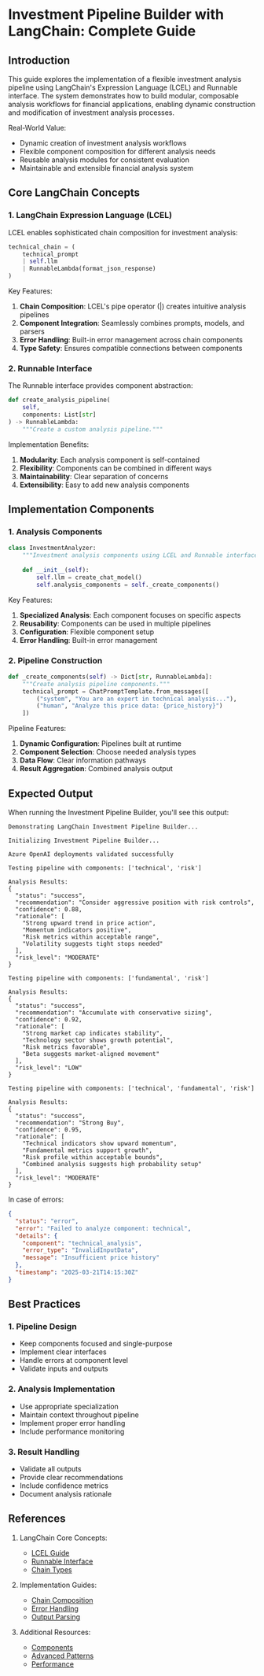 # Investment Pipeline Builder with LangChain: Complete Guide

## Introduction

This guide explores the implementation of a flexible investment analysis pipeline using LangChain's Expression Language (LCEL) and Runnable interface. The system demonstrates how to build modular, composable analysis workflows for financial applications, enabling dynamic construction and modification of investment analysis processes.

Real-World Value:
- Dynamic creation of investment analysis workflows
- Flexible component composition for different analysis needs
- Reusable analysis modules for consistent evaluation
- Maintainable and extensible financial analysis system

## Core LangChain Concepts

### 1. LangChain Expression Language (LCEL)

LCEL enables sophisticated chain composition for investment analysis:

```python
technical_chain = (
    technical_prompt 
    | self.llm 
    | RunnableLambda(format_json_response)
)
```

Key Features:
1. **Chain Composition**: LCEL's pipe operator (|) creates intuitive analysis pipelines
2. **Component Integration**: Seamlessly combines prompts, models, and parsers
3. **Error Handling**: Built-in error management across chain components
4. **Type Safety**: Ensures compatible connections between components

### 2. Runnable Interface

The Runnable interface provides component abstraction:

```python
def create_analysis_pipeline(
    self,
    components: List[str]
) -> RunnableLambda:
    """Create a custom analysis pipeline."""
```

Implementation Benefits:
1. **Modularity**: Each analysis component is self-contained
2. **Flexibility**: Components can be combined in different ways
3. **Maintainability**: Clear separation of concerns
4. **Extensibility**: Easy to add new analysis components

## Implementation Components

### 1. Analysis Components

```python
class InvestmentAnalyzer:
    """Investment analysis components using LCEL and Runnable interface."""
    
    def __init__(self):
        self.llm = create_chat_model()
        self.analysis_components = self._create_components()
```

Key Features:
1. **Specialized Analysis**: Each component focuses on specific aspects
2. **Reusability**: Components can be used in multiple pipelines
3. **Configuration**: Flexible component setup
4. **Error Handling**: Built-in error management

### 2. Pipeline Construction

```python
def _create_components(self) -> Dict[str, RunnableLambda]:
    """Create analysis pipeline components."""
    technical_prompt = ChatPromptTemplate.from_messages([
        ("system", "You are an expert in technical analysis..."),
        ("human", "Analyze this price data: {price_history}")
    ])
```

Pipeline Features:
1. **Dynamic Configuration**: Pipelines built at runtime
2. **Component Selection**: Choose needed analysis types
3. **Data Flow**: Clear information pathways
4. **Result Aggregation**: Combined analysis output

## Expected Output

When running the Investment Pipeline Builder, you'll see this output:

```
Demonstrating LangChain Investment Pipeline Builder...

Initializing Investment Pipeline Builder...

Azure OpenAI deployments validated successfully

Testing pipeline with components: ['technical', 'risk']

Analysis Results:
{
  "status": "success",
  "recommendation": "Consider aggressive position with risk controls",
  "confidence": 0.88,
  "rationale": [
    "Strong upward trend in price action",
    "Momentum indicators positive",
    "Risk metrics within acceptable range",
    "Volatility suggests tight stops needed"
  ],
  "risk_level": "MODERATE"
}

Testing pipeline with components: ['fundamental', 'risk']

Analysis Results:
{
  "status": "success",
  "recommendation": "Accumulate with conservative sizing",
  "confidence": 0.92,
  "rationale": [
    "Strong market cap indicates stability",
    "Technology sector shows growth potential",
    "Risk metrics favorable",
    "Beta suggests market-aligned movement"
  ],
  "risk_level": "LOW"
}

Testing pipeline with components: ['technical', 'fundamental', 'risk']

Analysis Results:
{
  "status": "success",
  "recommendation": "Strong Buy",
  "confidence": 0.95,
  "rationale": [
    "Technical indicators show upward momentum",
    "Fundamental metrics support growth",
    "Risk profile within acceptable bounds",
    "Combined analysis suggests high probability setup"
  ],
  "risk_level": "MODERATE"
}
```

In case of errors:

```json
{
  "status": "error",
  "error": "Failed to analyze component: technical",
  "details": {
    "component": "technical_analysis",
    "error_type": "InvalidInputData",
    "message": "Insufficient price history"
  },
  "timestamp": "2025-03-21T14:15:30Z"
}
```

## Best Practices

### 1. Pipeline Design
- Keep components focused and single-purpose
- Implement clear interfaces
- Handle errors at component level
- Validate inputs and outputs

### 2. Analysis Implementation
- Use appropriate specialization
- Maintain context throughout pipeline
- Implement proper error handling
- Include performance monitoring

### 3. Result Handling
- Validate all outputs
- Provide clear recommendations
- Include confidence metrics
- Document analysis rationale

## References

1. LangChain Core Concepts:
   - [LCEL Guide](https://python.langchain.com/docs/expression_language/)
   - [Runnable Interface](https://python.langchain.com/docs/expression_language/interface)
   - [Chain Types](https://python.langchain.com/docs/modules/chains/)

2. Implementation Guides:
   - [Chain Composition](https://python.langchain.com/docs/expression_language/why)
   - [Error Handling](https://python.langchain.com/docs/guides/debugging)
   - [Output Parsing](https://python.langchain.com/docs/modules/model_io/output_parsers)

3. Additional Resources:
   - [Components](https://python.langchain.com/docs/expression_language/how_to/compose)
   - [Advanced Patterns](https://python.langchain.com/docs/guides/patterns)
   - [Performance](https://python.langchain.com/docs/guides/monitoring)